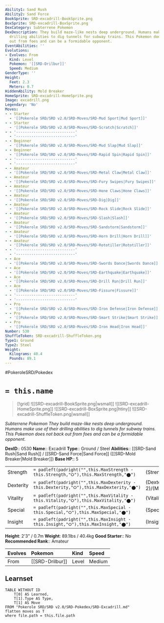 ```yaml
---
Ability1: Sand Rush
Ability2: Sand Force
BookSprite: SRD-excadrill-BookSprite.png
BoxSprite: SRD-excadrill-BoxSprite.png
DexCategory: Subterrene Pokemon
DexDescription: They build maze-like nests deep underground. Humans make use of their
  drilling abilities to dig tunnels for subway trains. This Pokemon does not back
  out from foes and can be a formidable opponent.
EventAbilities: ''
Evolutions:
- Evolves: From
  Kind: Level
  Pokemon: '[[SRD-Drilbur]]'
  Speed: Medium
GenderType: ''
Height:
  Feet: 2.3
  Meters: 0.7
HiddenAbility: Mold Breaker
HomeSprite: SRD-excadrill-HomeSprite.png
Image: excadrill.png
Legendary: 'No'
Moves:
- - Starter
  - '[[Pokerole SRD/SRD v2.0/SRD-Moves/SRD-Mud Sport|Mud Sport]]'
- - Starter
  - '[[Pokerole SRD/SRD v2.0/SRD-Moves/SRD-Scratch|Scratch]]'
- - '---------------------------'
  - '---------------------------'
- - Beginner
  - '[[Pokerole SRD/SRD v2.0/SRD-Moves/SRD-Mud Slap|Mud Slap]]'
- - Beginner
  - '[[Pokerole SRD/SRD v2.0/SRD-Moves/SRD-Rapid Spin|Rapid Spin]]'
- - '---------------------------'
  - '---------------------------'
- - Amateur
  - '[[Pokerole SRD/SRD v2.0/SRD-Moves/SRD-Metal Claw|Metal Claw]]'
- - Amateur
  - '[[Pokerole SRD/SRD v2.0/SRD-Moves/SRD-Fury Swipes|Fury Swipes]]'
- - Amateur
  - '[[Pokerole SRD/SRD v2.0/SRD-Moves/SRD-Hone Claws|Hone Claws]]'
- - Amateur
  - '[[Pokerole SRD/SRD v2.0/SRD-Moves/SRD-Dig|Dig]]'
- - Amateur
  - '[[Pokerole SRD/SRD v2.0/SRD-Moves/SRD-Rock Slide|Rock Slide]]'
- - Amateur
  - '[[Pokerole SRD/SRD v2.0/SRD-Moves/SRD-Slash|Slash]]'
- - Amateur
  - '[[Pokerole SRD/SRD v2.0/SRD-Moves/SRD-Sandstorm|Sandstorm]]'
- - Amateur
  - '[[Pokerole SRD/SRD v2.0/SRD-Moves/SRD-Horn Drill|Horn Drill]]'
- - Amateur
  - '[[Pokerole SRD/SRD v2.0/SRD-Moves/SRD-Rototiller|Rototiller]]'
- - '---------------------------'
  - '---------------------------'
- - Ace
  - '[[Pokerole SRD/SRD v2.0/SRD-Moves/SRD-Swords Dance|Swords Dance]]'
- - Ace
  - '[[Pokerole SRD/SRD v2.0/SRD-Moves/SRD-Earthquake|Earthquake]]'
- - Ace
  - '[[Pokerole SRD/SRD v2.0/SRD-Moves/SRD-Drill Run|Drill Run]]'
- - Ace
  - '[[Pokerole SRD/SRD v2.0/SRD-Moves/SRD-Fissure|Fissure]]'
- - '---------------------------'
  - '---------------------------'
- - Pro
  - '[[Pokerole SRD/SRD v2.0/SRD-Moves/SRD-Iron Defense|Iron Defense]]'
- - Pro
  - '[[Pokerole SRD/SRD v2.0/SRD-Moves/SRD-Smart Strike|Smart Strike]]'
- - Pro
  - '[[Pokerole SRD/SRD v2.0/SRD-Moves/SRD-Iron Head|Iron Head]]'
Number: 530
ShuffleToken: SRD-excadrill-ShuffleToken.png
Type1: Ground
Type2: Steel
Weight:
  Kilograms: 40.4
  Pounds: 89.1
---
```


#PokeroleSRD/Pokedex

# `= this.name`

> [!grid]
> ![[SRD-excadrill-BookSprite.png|wsmall]]
> ![[SRD-excadrill-HomeSprite.png]]
> ![[SRD-excadrill-BoxSprite.png|htiny]]
> ![[SRD-excadrill-ShuffleToken.png|wsmall]]


*Subterrene Pokemon*
*They build maze-like nests deep underground. Humans make use of their drilling abilities to dig tunnels for subway trains. This Pokemon does not back out from foes and can be a formidable opponent.*

**DexID**:: 0530
**Name**:: Excadrill
**Type**:: Ground / Steel
**Abilities**:: [[SRD-Sand Rush|Sand Rush]] / [[SRD-Sand Force|Sand Force]] ([[SRD-Mold Breaker|Mold Breaker]])
**Base HP**:: 5

|           |                                                                                        |                                          |
| --------- | -------------------------------------------------------------------------------------- | ---------------------------------------- |
| Strength  | `= padleft(padright("",this.MaxStrength - this.Strength,"⭘"),this.MaxStrength,"⬤")`    | (Strength::3)/(MaxStrength::7)   |
| Dexterity | `= padleft(padright("",this.MaxDexterity - this.Dexterity,"⭘"),this.MaxDexterity,"⬤")` | (Dexterity:: 2)/(MaxDexterity::5) |
| Vitality  | `= padleft(padright("",this.MaxVitality - this.Vitality,"⭘"),this.MaxVitality,"⬤")`    | (Vitality::2)/(MaxVitality::4)   |
| Special   | `= padleft(padright("",this.MaxSpecial - this.Special,"⭘"),this.MaxSpecial,"⬤")`       | (Special::2)/(MaxSpecial::4)     |
| Insight   | `= padleft(padright("",this.MaxInsight - this.Insight,"⭘"),this.MaxInsight,"⬤")`       | (Insight::2)/(MaxInsight::4)     |

**Height**: 2'3" / 0.7m
**Weight**: 89.1lbs / 40.4kg
**Good Starter**:: No
**Recommended Rank**:: Amateur

| Evolves   | Pokemon         | Kind   | Speed   |
|:----------|:----------------|:-------|:--------|
| From      | [[SRD-Drilbur]] | Level  | Medium  |

## Learnset

```dataview
TABLE WITHOUT ID
    T[0] AS Learned,
    T[1].Type AS Type,
    T[1] AS Move
FROM "Pokerole SRD/SRD v2.0/SRD-Pokedex/SRD-Excadrill.md"
flatten moves as T
where file.path = this.file.path
```

